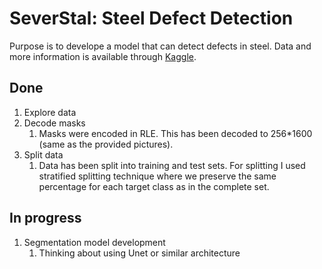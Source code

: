 # SeverStal: Steel Defect Detection

Purpose is to develope a model that can detect defects in steel. Data and more information is available through [Kaggle](https://www.kaggle.com/c/severstal-steel-defect-detection/overview). 

## Done

1. Explore data 
2. Decode masks
   1. Masks were encoded in RLE. This has been decoded to 256*1600 (same as the provided pictures).
3. Split data
   1. Data has been split into training and test sets. For splitting I used stratified splitting technique where we preserve the same percentage for each target class as in the complete set.

## In progress

1. Segmentation model development
   1. Thinking about using Unet or similar architecture

